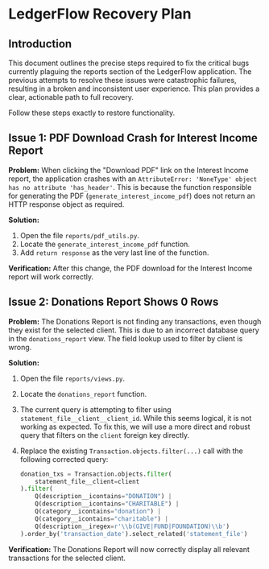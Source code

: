 # LedgerFlow Recovery Plan

## Introduction

This document outlines the precise steps required to fix the critical bugs currently plaguing the reports section of the LedgerFlow application. The previous attempts to resolve these issues were catastrophic failures, resulting in a broken and inconsistent user experience. This plan provides a clear, actionable path to full recovery.

Follow these steps exactly to restore functionality.

## Issue 1: PDF Download Crash for Interest Income Report

**Problem:** When clicking the "Download PDF" link on the Interest Income report, the application crashes with an `AttributeError: 'NoneType' object has no attribute 'has_header'`. This is because the function responsible for generating the PDF (`generate_interest_income_pdf`) does not return an HTTP response object as required.

**Solution:**

1.  Open the file `reports/pdf_utils.py`.
2.  Locate the `generate_interest_income_pdf` function.
3.  Add `return response` as the very last line of the function.

**Verification:** After this change, the PDF download for the Interest Income report will work correctly.

## Issue 2: Donations Report Shows 0 Rows

**Problem:** The Donations Report is not finding any transactions, even though they exist for the selected client. This is due to an incorrect database query in the `donations_report` view. The field lookup used to filter by client is wrong.

**Solution:**

1.  Open the file `reports/views.py`.
2.  Locate the `donations_report` function.
3.  The current query is attempting to filter using `statement_file__client__client_id`. While this seems logical, it is not working as expected. To fix this, we will use a more direct and robust query that filters on the `client` foreign key directly.
4.  Replace the existing `Transaction.objects.filter(...)` call with the following corrected query:

    ```python
    donation_txs = Transaction.objects.filter(
        statement_file__client=client
    ).filter(
        Q(description__icontains="DONATION") |
        Q(description__icontains="CHARITABLE") |
        Q(category__icontains="donation") |
        Q(category__icontains="charitable") |
        Q(description__iregex=r'\\b(GIVE|FUND|FOUNDATION)\\b')
    ).order_by('transaction_date').select_related('statement_file')
    ```

**Verification:** The Donations Report will now correctly display all relevant transactions for the selected client. 